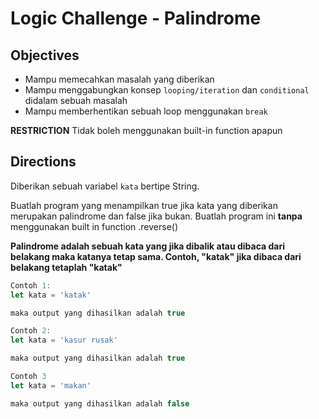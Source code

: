 
# Logic Challenge - Palindrome

## Objectives
- Mampu memecahkan masalah yang diberikan
- Mampu menggabungkan konsep `looping/iteration` dan `conditional` didalam sebuah masalah
- Mampu memberhentikan sebuah loop menggunakan `break`

**RESTRICTION**
Tidak boleh menggunakan built-in function apapun

## Directions

Diberikan sebuah variabel `kata` bertipe String.

Buatlah program yang menampilkan true jika kata yang diberikan merupakan palindrome dan false jika bukan. Buatlah program ini **tanpa** menggunakan built in function .reverse()


**Palindrome adalah sebuah kata yang jika dibalik atau dibaca dari belakang maka katanya tetap sama. Contoh, "katak" jika dibaca dari belakang tetaplah "katak"**


```JavaScript
Contoh 1:
let kata = 'katak'

maka output yang dihasilkan adalah true

Contoh 2:
let kata = 'kasur rusak'

maka output yang dihasilkan adalah true

Contoh 3
let kata = 'makan'

maka output yang dihasilkan adalah false
```
